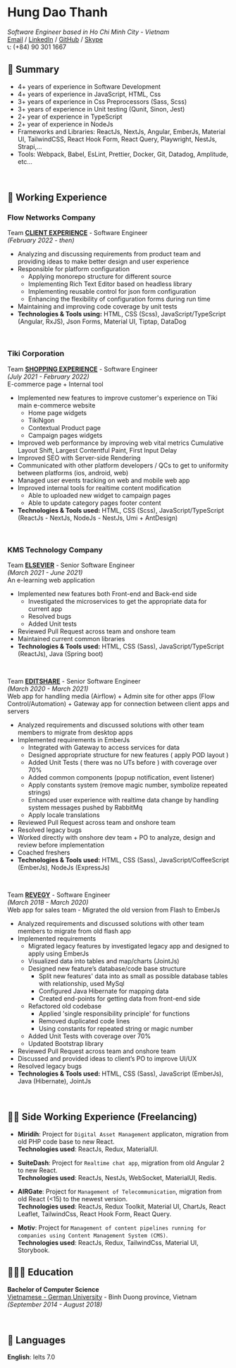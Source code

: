 # Hung Dao Thanh  
*Software Engineer based in Ho Chi Minh City - Vietnam*<br>
[Email](mailto:hung.dt8796@gmail.com) /
[LinkedIn](https://www.linkedin.com/in/hung-dao-thanh-ab74501b0) /
[GitHub](https://github.com/hungdao8796) /
[Skype](skype:oratnar123@gmail.com?chat)
<br>
📞: (+84) 90 301 1667

## 🚩 Summary
- 4+ years of experience in Software Development
- 4+ years of experience in JavaScript, HTML, Css
- 3+ years of experience in Css Preprocessors (Sass, Scss)
- 3+ years of experience in Unit testing (Qunit, Sinon, Jest)
- 2+ year of experience in TypeScript
- 2+ year of experience in NodeJs
- Frameworks and Libraries: ReactJs, NextJs, Angular, EmberJs, Material UI, TailwindCSS, React Hook Form, React Query, Playwright, NestJs, Strapi,...
- Tools: Webpack, Babel, EsLint, Prettier, Docker, Git, Datadog, Amplitude, etc...
<br>

## 📌 Working Experience

### Flow Networks Company
Team **<ins>CLIENT EXPERIENCE</ins>** - Software Engineer  <br>
_(February 2022 - then)_ <br>
- Analyzing and discussing requirements from product team and providing ideas to make better design and user experience
- Responsible for platform configuration
  - Applying monorepo structure for different source
  - Implementing Rich Text Editor based on headless library
  - Implementing reusable control for json form configuration
  - Enhancing the flexibility of configuration forms during run time
- Maintaining and improving code coverage by unit tests
- **Technologies & Tools using:** HTML, CSS (Scss), JavaScript/TypeScript (Angular, RxJS), Json Forms, Material UI, Tiptap, DataDog

<br>

### Tiki Corporation
Team **<ins>SHOPPING EXPERIENCE</ins>** - Software Engineer  <br>
_(July 2021 - February 2022)_ <br>
E-commerce page + Internal tool
- Implemented new features to improve customer's experience on Tiki main e-commerce website
  - Home page widgets
  - TikiNgon
  - Contextual Product page
  - Campaign pages widgets
- Improved web performance by improving web vital metrics Cumulative Layout Shift, Largest Contentful Paint, First Input Delay
- Improved SEO with Server-side Rendering
- Communicated with other platform developers / QCs to get to uniformity between platforms (ios, android, web)
- Managed user events tracking on web and mobile web app
- Improved internal tools for realtime content modification
  - Able to uploaded new widget to campaign pages
  - Able to update category pages footer content
- **Technologies & Tools used:** HTML, CSS (Scss), JavaScript/TypeScript (ReactJs - NextJs, NodeJs - NestJs, Umi + AntDesign)

<br>

### KMS Technology Company

Team **<ins>ELSEVIER</ins>** - Senior Software Engineer <br>
_(March 2021 - June 2021)_ <br>
An e-learning web application
- Implemented new features both Front-end and Back-end side
  - Investigated the microservices to get the appropriate data for current app
  - Resolved bugs
  - Added Unit tests
- Reviewed Pull Request across team and onshore team
- Maintained current common libraries
- **Technologies & Tools used:** HTML, CSS (Sass), JavaScript/TypeScript (ReactJs), Java (Spring boot)

<br>

Team **<ins>EDITSHARE</ins>** - Senior Software Engineer <br>
_(March 2020 - March 2021)_ <br>
Web app for handling media (Airflow) + Admin site for other apps (Flow Control/Automation) + Gateway app for connection between client apps and servers
- Analyzed requirements and discussed solutions with other team members to migrate from desktop apps
- Implemented requirements in EmberJs
  - Integrated with Gateway to access services for data
  - Designed appropriate structure for new features ( apply POD layout )
  - Added Unit Tests ( there was no UTs before ) with coverage over 70%
  - Added common components (popup notification, event listener)
  - Apply constants system (remove magic number, symbolize repeated strings)
  - Enhanced user experience with realtime data change by handling system messages pushed by RabbitMq
  - Apply locale translations
- Reviewed Pull Request across team and onshore team    
- Resolved legacy bugs
- Worked directly with onshore dev team + PO to analyze, design and review before implementation
- Coached freshers
- **Technologies & Tools used:** HTML, CSS (Sass), JavaScript/CoffeeScript (EmberJs), NodeJs (ExpressJs)

<br>

Team **<ins>REVEGY</ins>** - Software Engineer<br>
_(March 2018 - March 2020)_ <br>
Web app for sales team - Migrated the old version from Flash to EmberJs
- Analyzed requirements and discussed solutions with other team members to migrate from old flash app
- Implemented requirements
  - Migrated legacy features by investigated legacy app and designed to apply using EmberJs
  - Visualized data into tables and map/charts (JointJs)
  - Designed new feature’s database/code base structure
    - Split new features' data into as small as possible database tables with relationship, used MySql
    - Configured Java Hibernate for mapping data
    - Created end-points for getting data from front-end side
  - Refactored old codebase
    - Applied 'single responsibility principle' for functions
    - Removed duplicated code lines
    - Using constants for repeated string or magic number
  - Added Unit Tests with coverage over 70%
  - Updated Bootstrap library  
- Reviewed Pull Request across team and onshore team
- Discussed and provided ideas to client’s PO to improve UI/UX
- Resolved legacy bugs  
- **Technologies & Tools used:** HTML, CSS (Sass), JavaScript (EmberJs), Java (Hibernate), JointJs

<br>

## 🧑‍💼 Side Working Experience (Freelancing)
- **Miridih**: Project for `Digital Asset Management` applicaton, migration from old PHP code base to new React. <br/>
  **Technologies used**: ReactJs, Redux, MaterialUI.

- **SuiteDash**: Project for `Realtime chat app`, migration from old Angular 2 to new React.  <br/>
  **Technologies used**: ReactJs, NestJs, WebSocket, MaterialUI, Redis.

- **AIRGate**: Project for `Management of Telecommunication`, migration from old React (<15) to the newest version. <br/>
  **Technologies used**: ReactJs, Redux Toolkit, Material UI, ChartJs, React Leaflet, TailwindCss, React Hook Form, React Query.

- **Motiv**: Project for `Management of content pipelines running for companies using Content Management System (CMS)`. <br/> 
  **Technologies used**: ReactJs, Redux, TailwindCss, Material UI, Storybook.

## 👩🏼‍🎓 Education

**Bachelor of Computer Science**<br>
[Vietnamese - German University](https://vgu.edu.vn/) - Binh Duong province, Vietnam <br> _(September 2014 - August 2018)_ <br>

<br>

## 💬 Languages

**English**: Ielts 7.0 <br>
